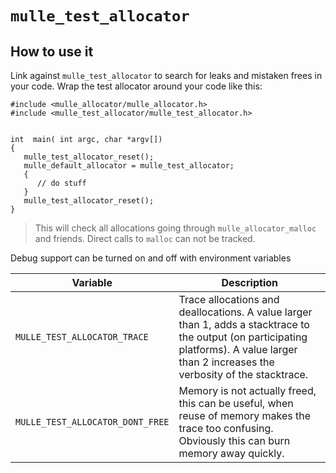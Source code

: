 # `mulle_test_allocator`

## How to use it


Link against `mulle_test_allocator` to search for leaks and mistaken frees in
your code. Wrap the test allocator around your code like this:

```
#include <mulle_allocator/mulle_allocator.h>
#include <mulle_test_allocator/mulle_test_allocator.h>


int  main( int argc, char *argv[])
{
   mulle_test_allocator_reset();
   mulle_default_allocator = mulle_test_allocator;
   {
      // do stuff
   }
   mulle_test_allocator_reset();
}
```

> This will check all allocations going through `mulle_allocator_malloc` and
friends. Direct calls to `malloc` can not be tracked.


Debug support can be turned on and off with environment variables

Variable                         | Description
-------------------------------- | ------------------------------------
`MULLE_TEST_ALLOCATOR_TRACE`     | Trace allocations and deallocations. A value larger than 1, adds a stacktrace to the output (on participating platforms). A value larger than 2 increases the verbosity of the stacktrace.
`MULLE_TEST_ALLOCATOR_DONT_FREE` | Memory is not actually freed, this can be useful, when reuse of memory makes the trace too confusing. Obviously this can burn memory away quickly.

